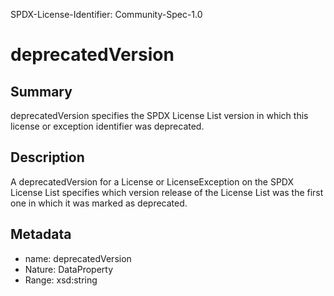 SPDX-License-Identifier: Community-Spec-1.0

# deprecatedVersion

## Summary

deprecatedVersion specifies the SPDX License List version in which this
license or exception identifier was deprecated.

## Description

A deprecatedVersion for a License or LicenseException on the SPDX License List
specifies which version release of the License List was the first one in which
it was marked as deprecated.

## Metadata

- name: deprecatedVersion
- Nature: DataProperty
- Range: xsd:string
